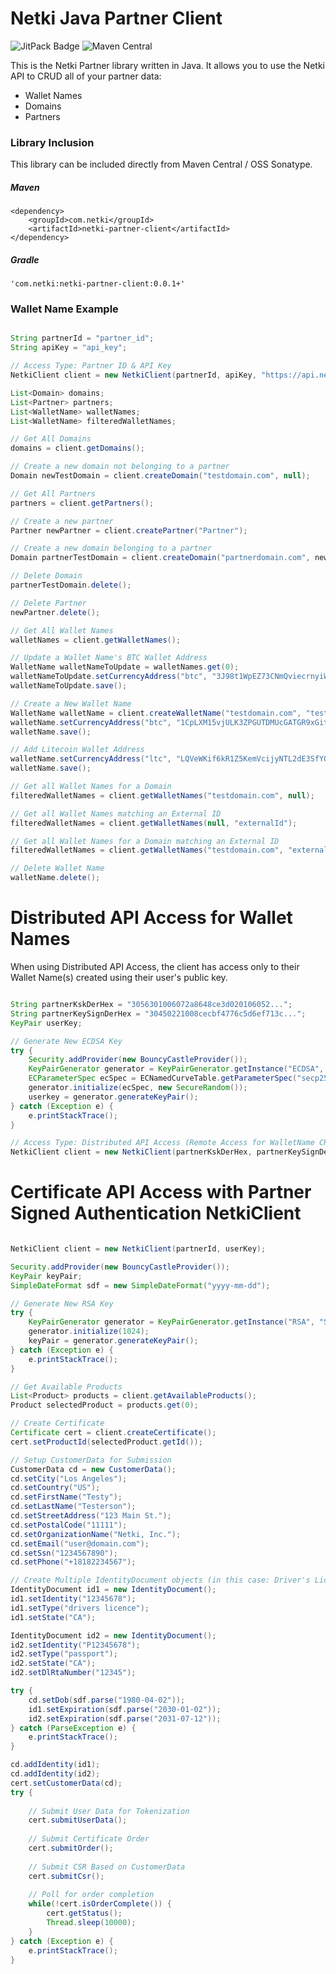 # Netki Java Partner Client

![JitPack Badge](https://img.shields.io/github/tag/netkicorp/java-partner-client.svg?label=JitPack)
![Maven Central](https://img.shields.io/maven-central/v/com.netki/netki-partner-client.svg)

This is the Netki Partner library written in Java. It allows you to use the Netki API to CRUD all of your partner data:

* Wallet Names
* Domains
* Partners

### Library Inclusion

This library can be included directly from Maven Central / OSS Sonatype.

##### Maven

    <dependency>
        <groupId>com.netki</groupId>
        <artifactId>netki-partner-client</artifactId>
    </dependency>

##### Gradle

    'com.netki:netki-partner-client:0.0.1+'

### Wallet Name Example

```java

String partnerId = "partner_id";
String apiKey = "api_key";

// Access Type: Partner ID & API Key
NetkiClient client = new NetkiClient(partnerId, apiKey, "https://api.netki.com");

List<Domain> domains;
List<Partner> partners;
List<WalletName> walletNames;
List<WalletName> filteredWalletNames;

// Get All Domains
domains = client.getDomains();

// Create a new domain not belonging to a partner
Domain newTestDomain = client.createDomain("testdomain.com", null);

// Get All Partners
partners = client.getPartners();

// Create a new partner
Partner newPartner = client.createPartner("Partner");

// Create a new domain belonging to a partner
Domain partnerTestDomain = client.createDomain("partnerdomain.com", newPartner);

// Delete Domain 
partnerTestDomain.delete();

// Delete Partner
newPartner.delete();

// Get All Wallet Names
walletNames = client.getWalletNames();

// Update a Wallet Name's BTC Wallet Address
WalletName walletNameToUpdate = walletNames.get(0);
walletNameToUpdate.setCurrencyAddress("btc", "3J98t1WpEZ73CNmQviecrnyiWrnqRhWNLy");
walletNameToUpdate.save();

// Create a New Wallet Name
WalletName walletName = client.createWalletName("testdomain.com", "testwallet", "externalId");
walletName.setCurrencyAddress("btc", "1CpLXM15vjULK3ZPGUTDMUcGATGR9xGitv");
walletName.save();

// Add Litecoin Wallet Address
walletName.setCurrencyAddress("ltc", "LQVeWKif6kR1Z5KemVcijyNTL2dE3SfYQM");
walletName.save();

// Get all Wallet Names for a Domain
filteredWalletNames = client.getWalletNames("testdomain.com", null);

// Get all Wallet Names matching an External ID
filteredWalletNames = client.getWalletNames(null, "externalId");

// Get all Wallet Names for a Domain matching an External ID
filteredWalletNames = client.getWalletNames("testdomain.com", "externalId");

// Delete Wallet Name
walletName.delete();
```

# Distributed API Access for Wallet Names
When using Distributed API Access, the client has access only to their Wallet Name(s) created 
using their user's public key.
```java

String partnerKskDerHex = "3056301006072a8648ce3d020106052...";
String partnerKeySignDerHex = "30450221008cecbf4776c5d6ef713c...";
KeyPair userKey;

// Generate New ECDSA Key
try {
    Security.addProvider(new BouncyCastleProvider());
    KeyPairGenerator generator = KeyPairGenerator.getInstance("ECDSA", "SC");
    ECParameterSpec ecSpec = ECNamedCurveTable.getParameterSpec("secp256k1");
    generator.initialize(ecSpec, new SecureRandom());
    userkey = generator.generateKeyPair();
} catch (Exception e) {
    e.printStackTrace();
}

// Access Type: Distributed API Access (Remote Access for WalletName CRUD)
NetkiClient client = new NetkiClient(partnerKskDerHex, partnerKeySignDerHex, userKey, "https://api.netki.com");

```

# Certificate API Access with Partner Signed Authentication NetkiClient
```java

NetkiClient client = new NetkiClient(partnerId, userKey);

Security.addProvider(new BouncyCastleProvider());
KeyPair keyPair;
SimpleDateFormat sdf = new SimpleDateFormat("yyyy-mm-dd");

// Generate New RSA Key
try {
    KeyPairGenerator generator = KeyPairGenerator.getInstance("RSA", "SC");
    generator.initialize(1024);
    keyPair = generator.generateKeyPair();
} catch (Exception e) {
    e.printStackTrace();
}

// Get Available Products
List<Product> products = client.getAvailableProducts();
Product selectedProduct = products.get(0);

// Create Certificate
Certificate cert = client.createCertificate();
cert.setProductId(selectedProduct.getId());

// Setup CustomerData for Submission
CustomerData cd = new CustomerData();
cd.setCity("Los Angeles");
cd.setCountry("US");
cd.setFirstName("Testy");
cd.setLastName("Testerson");
cd.setStreetAddress("123 Main St.");
cd.setPostalCode("11111");
cd.setOrganizationName("Netki, Inc.");
cd.setEmail("user@domain.com");
cd.setSsn("1234567890");
cd.setPhone("+18182234567");

// Create Multiple IdentityDocument objects (in this case: Driver's License and Passport)
IdentityDocument id1 = new IdentityDocument();
id1.setIdentity("12345678");
id1.setType("drivers licence");
id1.setState("CA");

IdentityDocument id2 = new IdentityDocument();
id2.setIdentity("P12345678");
id2.setType("passport");
id2.setState("CA");
id2.setDlRtaNumber("12345");

try {
    cd.setDob(sdf.parse("1980-04-02"));
    id1.setExpiration(sdf.parse("2030-01-02"));
    id2.setExpiration(sdf.parse("2031-07-12"));
} catch (ParseException e) {
    e.printStackTrace();
}

cd.addIdentity(id1);
cd.addIdentity(id2);
cert.setCustomerData(cd);
try {
    
    // Submit User Data for Tokenization
    cert.submitUserData();
    
    // Submit Certificate Order
    cert.submitOrder();
    
    // Submit CSR Based on CustomerData
    cert.submitCsr();
    
    // Poll for order completion
    while(!cert.isOrderComplete()) {
        cert.getStatus();
        Thread.sleep(10000);
    }
} catch (Exception e) {
    e.printStackTrace();
}
```